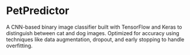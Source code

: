 # PetPredictor
A CNN-based binary image classifier built with TensorFlow and Keras to distinguish between cat and dog images. Optimized for accuracy using techniques like data augmentation, dropout, and early stopping to handle overfitting.
